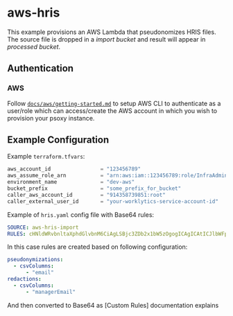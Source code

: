 # aws-hris

This example provisions an AWS Lambda that pseudonomizes HRIS files. The source file is dropped in a *import bucket* and
result will appear in *processed bucket*. 

## Authentication

### AWS
Follow [`docs/aws/getting-started.md`](../../../docs/aws/getting-started.md) to setup AWS CLI to
authenticate as a user/role which can access/create the AWS account in which you wish to provision
your psoxy instance.

## Example Configuration

Example `terraform.tfvars`:
```terraform
aws_account_id                = "123456789"
aws_assume_role_arn           = "arn:aws:iam::123456789:role/InfraAdmin"
environment_name              = "dev-aws"
bucket_prefix                 = "some_prefix_for_bucket"
caller_aws_account_id         = "914358739851:root"
caller_external_user_id       = "your-worklytics-service-account-id"
```

Example of `hris.yaml` config file with Base64 rules:

```yaml
SOURCE: aws-hris-import
RULES: cHNldWRvbnltaXphdGlvbnM6CiAgLSBjc3ZDb2x1bW5zOgogICAgICAtICJlbWFpbCIKcmVkYWN0aW9uczoKICAtIGNzdkNvbHVtbnM6CiAgICAgIC0gIm1hbmFnZXJFbWFpbCI=
```

In this case rules are created based on following configuration:

```yaml
pseudonymizations:
  - csvColumns:
      - "email"
redactions:
  - csvColumns:
      - "managerEmail"
```

And then converted to Base64 as [Custom Rules] documentation explains

